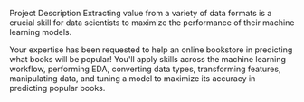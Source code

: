 Project Description
Extracting value from a variety of data formats is a crucial skill for data scientists to maximize the performance of their machine learning models.

Your expertise has been requested to help an online bookstore in predicting what books will be popular! You'll apply skills across the machine learning workflow, performing EDA, converting data types, transforming features, manipulating data, and tuning a model to maximize its accuracy in predicting popular books.

